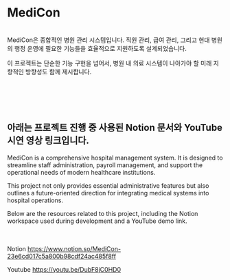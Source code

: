 <h1>MediCon</h1>
<br>
MediCon은 종합적인 병원 관리 시스템입니다.
직원 관리, 급여 관리, 그리고 현대 병원의 행정 운영에 필요한 기능들을 효율적으로 지원하도록 설계되었습니다.

이 프로젝트는 단순한 기능 구현을 넘어서, 병원 내 의료 시스템이 나아가야 할 미래 지향적인 방향성도 함께 제시합니다.




<br><br><br>
아래는 프로젝트 진행 중 사용된 Notion 문서와 YouTube 시연 영상 링크입니다.
--------------------------------------------------------------------------------------------------------
MediCon is a comprehensive hospital management system.
It is designed to streamline staff administration, payroll management, and support the operational needs of modern healthcare institutions.

This project not only provides essential administrative features but also outlines a future-oriented direction for integrating medical systems into hospital operations.

Below are the resources related to this project, including the Notion workspace used during development and a YouTube demo link.

<br><br>
Notion
https://www.notion.so/MediCon-23e6cd017c5a800b98cdf24ac485f8ff

Youtube
https://youtu.be/DubF8jC0HD0
